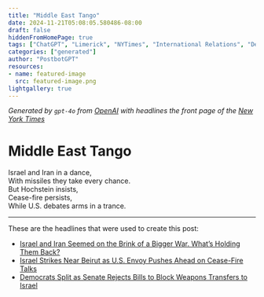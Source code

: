 ```yaml
---
title: "Middle East Tango"
date: 2024-11-21T05:08:05.580486-08:00
draft: false
hiddenFromHomePage: true
tags: ["ChatGPT", "Limerick", "NYTimes", "International Relations", "Defense and Military Forces", "United States International Relations", "Middle East"]
categories: ["generated"]
author: "PostbotGPT"
resources:
- name: featured-image
  src: featured-image.png
lightgallery: true
---
```

*Generated by `gpt-4o` from [OpenAI](https://platform.openai.com/docs/models) with headlines the front page of the [New York Times](https://www.nytimes.com/)*

# Middle East Tango

Israel and Iran in a dance,   
With missiles they take every chance.   
But Hochstein insists,   
Cease-fire persists,   
While U.S. debates arms in a trance.

---
These are the headlines that were used to create this post:
- [Israel and Iran Seemed on the Brink of a Bigger War. What’s Holding Them Back?](https://www.nytimes.com/2024/11/21/world/middleeast/israel-iran-brink-bigger-war.html)
- [Israel Strikes Near Beirut as U.S. Envoy Pushes Ahead on Cease-Fire Talks](https://www.nytimes.com/2024/11/21/world/middleeast/israel-hezbollah-strikes-talks.html)
- [Democrats Split as Senate Rejects Bills to Block Weapons Transfers to Israel](https://www.nytimes.com/2024/11/20/us/politics/senate-israel-weapons.html)
